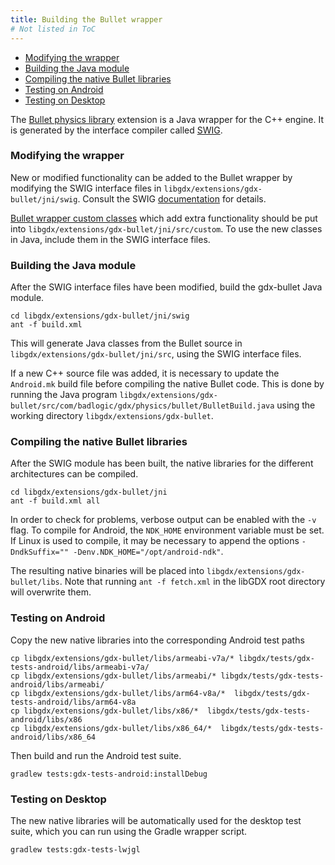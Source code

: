 ```yaml
---
title: Building the Bullet wrapper
# Not listed in ToC
---
```

* [Modifying the wrapper](#modifying-the-wrapper)
* [Building the Java module](#building-the-java-module)
* [Compiling the native Bullet libraries](#compiling-the-native-bullet-libraries)
* [Testing on Android](#testing-on-android)
* [Testing on Desktop](#testing-on-desktop)

The [Bullet physics library](http://bulletphysics.org/wordpress/) extension is a Java wrapper for the C++ engine. It is generated by the interface compiler called [SWIG](http://www.swig.org/).

### Modifying the wrapper
New or modified functionality can be added to the Bullet wrapper by modifying the SWIG interface files in `libgdx/extensions/gdx-bullet/jni/swig`. Consult the SWIG [documentation](http://www.swig.org/Doc1.3/Java.html) for details.

[Bullet wrapper custom classes](/wiki/extensions/physics/bullet/bullet-wrapper-custom-classes) which add extra functionality should be put into `libgdx/extensions/gdx-bullet/jni/src/custom`. To use the new classes in Java, include them in the SWIG interface files.

### Building the Java module
After the SWIG interface files have been modified, build the gdx-bullet Java module.
```
cd libgdx/extensions/gdx-bullet/jni/swig
ant -f build.xml
```
This will generate Java classes from the Bullet source in `libgdx/extensions/gdx-bullet/jni/src`, using the SWIG interface files.

If a new C++ source file was added, it is necessary to update the `Android.mk` build file before compiling the native Bullet code. This is done by running the Java program `libgdx/extensions/gdx-bullet/src/com/badlogic/gdx/physics/bullet/BulletBuild.java` using the working directory `libgdx/extensions/gdx-bullet`.

### Compiling the native Bullet libraries
After the SWIG module has been built, the native libraries for the different architectures can be compiled.
```
cd libgdx/extensions/gdx-bullet/jni
ant -f build.xml all
```
In order to check for problems, verbose output can be enabled with the `-v` flag. To compile for Android, the `NDK_HOME` environment variable must be set. If Linux is used to compile, it may be necessary to append the options `-DndkSuffix="" -Denv.NDK_HOME="/opt/android-ndk"`.

The resulting native binaries will be placed into `libgdx/extensions/gdx-bullet/libs`. Note that running `ant -f fetch.xml` in the libGDX root directory will overwrite them.

### Testing on Android
Copy the new native libraries into the corresponding Android test paths
```
cp libgdx/extensions/gdx-bullet/libs/armeabi-v7a/* libgdx/tests/gdx-tests-android/libs/armeabi-v7a/
cp libgdx/extensions/gdx-bullet/libs/armeabi/* libgdx/tests/gdx-tests-android/libs/armeabi/
cp libgdx/extensions/gdx-bullet/libs/arm64-v8a/*  libgdx/tests/gdx-tests-android/libs/arm64-v8a
cp libgdx/extensions/gdx-bullet/libs/x86/*  libgdx/tests/gdx-tests-android/libs/x86
cp libgdx/extensions/gdx-bullet/libs/x86_64/*  libgdx/tests/gdx-tests-android/libs/x86_64
```
Then build and run the Android test suite.
```
gradlew tests:gdx-tests-android:installDebug
```
### Testing on Desktop
The new native libraries will be automatically used for the desktop test suite, which you can run using the Gradle wrapper script.
```
gradlew tests:gdx-tests-lwjgl
```
